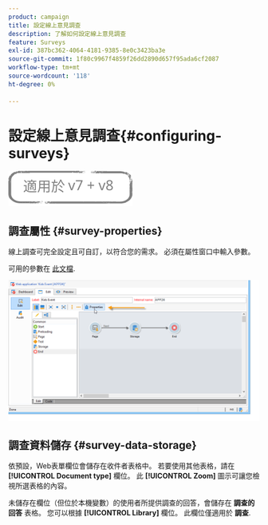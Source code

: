 ```yaml
---
product: campaign
title: 設定線上意見調查
description: 了解如何設定線上意見調查
feature: Surveys
exl-id: 387bc362-4064-4181-9385-8e0c3423ba3e
source-git-commit: 1f80c9967f4859f26dd2890d657f95ada6cf2087
workflow-type: tm+mt
source-wordcount: '118'
ht-degree: 0%

---
```


# 設定線上意見調查{#configuring-surveys}

![](../../assets/common.svg)

## 調查屬性 {#survey-properties}

線上調查可完全設定且可自訂，以符合您的需求。 必須在屬性窗口中輸入參數。

可用的參數在 [此文檔](../../web/using/defining-web-forms-properties.md).

![](assets/s_ncs_admin_survey_properties_general.png)

## 調查資料儲存 {#survey-data-storage}

依預設，Web表單欄位會儲存在收件者表格中。 若要使用其他表格，請在 **[!UICONTROL Document type]** 欄位。 此 **[!UICONTROL Zoom]** 圖示可讓您檢視所選表格的內容。

未儲存在欄位（但位於本機變數）的使用者所提供調查的回答，會儲存在 **調查的回答** 表格。 您可以根據 **[!UICONTROL Library]** 欄位。 此欄位僅適用於 **調查**.

